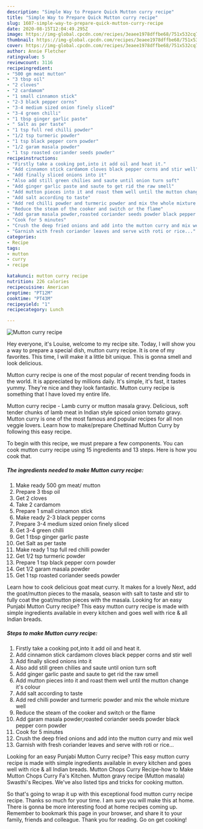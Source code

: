 ```yaml
---
description: "Simple Way to Prepare Quick Mutton curry recipe"
title: "Simple Way to Prepare Quick Mutton curry recipe"
slug: 1607-simple-way-to-prepare-quick-mutton-curry-recipe
date: 2020-08-15T12:04:49.295Z
image: https://img-global.cpcdn.com/recipes/3eaee1978dffbe68/751x532cq70/mutton-curry-recipe-recipe-main-photo.jpg
thumbnail: https://img-global.cpcdn.com/recipes/3eaee1978dffbe68/751x532cq70/mutton-curry-recipe-recipe-main-photo.jpg
cover: https://img-global.cpcdn.com/recipes/3eaee1978dffbe68/751x532cq70/mutton-curry-recipe-recipe-main-photo.jpg
author: Annie Fletcher
ratingvalue: 5
reviewcount: 3116
recipeingredient:
- "500 gm meat mutton"
- "3 tbsp oil"
- "2 cloves"
- "2 cardamom"
- "1 small cinnamon stick"
- "2-3 black pepper corns"
- "3-4 medium sized onion finely sliced"
- "3-4 green chilli"
- "1 tbsp ginger garlic paste"
- " Salt as per taste"
- "1 tsp full red chilli powder"
- "1/2 tsp turmeric powder"
- "1 tsp black pepper corn powder"
- "1/2 garam masala powder"
- "1 tsp roasted coriander seeds powder"
recipeinstructions:
- "Firstly take a cooking pot,into it add oil and heat it."
- "Add cinnamon stick cardamom cloves black pepper corns and stir well"
- "Add finally sliced onions into it"
- "Also add still green chilies and saute until onion turn soft"
- "Add ginger garlic paste and saute to get rid the raw smell"
- "Add mutton pieces into it and roast them well until the mutton change it&#39;s colour"
- "Add salt according to taste"
- "Add red chilli powder and turmeric powder and mix the whole mixture well"
- "Reduce the steam of the cooker and switch or the flame"
- "Add garam masala powder,roasted coriander seeds powder black pepper corn powder"
- "Cook for 5 minutes"
- "Crush the deep fried onions and add into the mutton curry and mix well"
- "Garnish with fresh coriander leaves and serve with roti or rice..."
categories:
- Recipe
tags:
- mutton
- curry
- recipe

katakunci: mutton curry recipe 
nutrition: 226 calories
recipecuisine: American
preptime: "PT12M"
cooktime: "PT43M"
recipeyield: "1"
recipecategory: Lunch

---
```



![Mutton curry recipe](https://img-global.cpcdn.com/recipes/3eaee1978dffbe68/751x532cq70/mutton-curry-recipe-recipe-main-photo.jpg)

Hey everyone, it's Louise, welcome to my recipe site. Today, I will show you a way to prepare a special dish, mutton curry recipe. It is one of my favorites. This time, I will make it a little bit unique. This is gonna smell and look delicious.

Mutton curry recipe is one of the most popular of recent trending foods in the world. It is appreciated by millions daily. It's simple, it's fast, it tastes yummy. They're nice and they look fantastic. Mutton curry recipe is something that I have loved my entire life.

Mutton curry recipe - Lamb curry or mutton masala gravy. Delicious, soft tender chunks of lamb meat in Indian style spiced onion tomato gravy. Mutton curry is one of the most famous and popular recipes for all non veggie lovers. Learn how to make/prepare Chettinad Mutton Curry by following this easy recipe.


To begin with this recipe, we must prepare a few components. You can cook mutton curry recipe using 15 ingredients and 13 steps. Here is how you cook that.

<!--inarticleads1-->

##### The ingredients needed to make Mutton curry recipe:

1. Make ready 500 gm meat/ mutton
1. Prepare 3 tbsp oil
1. Get 2 cloves
1. Take 2 cardamom
1. Prepare 1 small cinnamon stick
1. Make ready 2-3 black pepper corns
1. Prepare 3-4 medium sized onion finely sliced
1. Get 3-4 green chilli
1. Get 1 tbsp ginger garlic paste
1. Get  Salt as per taste
1. Make ready 1 tsp full red chilli powder
1. Get 1/2 tsp turmeric powder
1. Prepare 1 tsp black pepper corn powder
1. Get 1/2 garam masala powder
1. Get 1 tsp roasted coriander seeds powder


Learn how to cook delicious goat meat curry. It makes for a lovely Next, add the goat/mutton pieces to the masala, season with salt to taste and stir to fully coat the goat/mutton pieces with the masala. Looking for an easy Punjabi Mutton Curry recipe? This easy mutton curry recipe is made with simple ingredients available in every kitchen and goes well with rice &amp; all Indian breads. 

<!--inarticleads2-->

##### Steps to make Mutton curry recipe:

1. Firstly take a cooking pot,into it add oil and heat it.
1. Add cinnamon stick cardamom cloves black pepper corns and stir well
1. Add finally sliced onions into it
1. Also add still green chilies and saute until onion turn soft
1. Add ginger garlic paste and saute to get rid the raw smell
1. Add mutton pieces into it and roast them well until the mutton change it&#39;s colour
1. Add salt according to taste
1. Add red chilli powder and turmeric powder and mix the whole mixture well
1. Reduce the steam of the cooker and switch or the flame
1. Add garam masala powder,roasted coriander seeds powder black pepper corn powder
1. Cook for 5 minutes
1. Crush the deep fried onions and add into the mutton curry and mix well
1. Garnish with fresh coriander leaves and serve with roti or rice...


Looking for an easy Punjabi Mutton Curry recipe? This easy mutton curry recipe is made with simple ingredients available in every kitchen and goes well with rice &amp; all Indian breads. Mutton Chops Curry Recipe-how to Make Mutton Chops Curry Fa&#39;s Kitchen. Mutton gravy recipe (Mutton masala) Swasthi&#39;s Recipes. We&#39;ve also listed tips and tricks for cooking mutton. 

So that's going to wrap it up with this exceptional food mutton curry recipe recipe. Thanks so much for your time. I am sure you will make this at home. There is gonna be more interesting food at home recipes coming up. Remember to bookmark this page in your browser, and share it to your family, friends and colleague. Thank you for reading. Go on get cooking!
